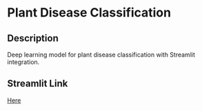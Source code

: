 # Plant Disease Classification

## Description

Deep learning model for plant disease classification with Streamlit integration.

## Streamlit Link

[Here](https://plant-disease-classification-tensorflow.streamlit.app/)
